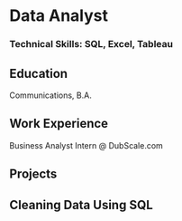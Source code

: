# Data Analyst

### Technical Skills: SQL, Excel, Tableau

## Education
Communications, B.A.

## Work Experience
Business Analyst Intern @ DubScale.com

## Projects
Cleaning Data Using SQL
-
